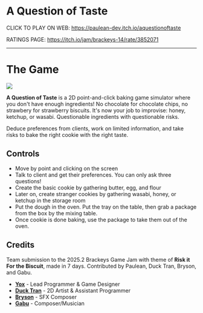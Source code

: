 # A Question of Taste

CLICK TO PLAY ON WEB:
https://paulean-dev.itch.io/aquestionoftaste

RATINGS PAGE:
https://itch.io/jam/brackeys-14/rate/3852071 

---
# The Game
![](https://img.itch.zone/aW1hZ2UvMzg1MjA3MS8yMzAwOTA4Ni5wbmc=/original/9oyAXZ.png)

**A Question of Taste** is a 2D point-and-click baking game simulator where you don't have enough ingredients! No chocolate for chocolate chips, no strawbery for strawberry biscuits. It's now your job to improvise: honey, ketchup, or wasabi. Questionable ingredients with questionable risks. <br>

Deduce preferences from clients, work on limited information, and take risks to bake the right cookie with the right taste. <br>

## Controls
- Move by point and clicking on the screen
- Talk to client and get their preferences. You can only ask three questions!
- Create the basic cookie by gathering butter, egg, and flour
- Later on, create stranger cookies by gathering wasabi, honey, or ketchup in the storage room
- Put the dough in the oven. Put the tray on the table, then grab a package from the box by the mixing table.
- Once cookie is done baking, use the package to take them out of the oven.

## Credits

Team submission to the 2025.2 Brackeys Game Jam with theme of **Risk it For the Biscuit**, made in 7 days. Contributed by Paulean, Duck Tran, Bryson, and Gabu.
- [**Yox**](https://paulean-dev.itch.io/) - Lead Programmer & Game Designer
- [**Duck Tran**](https://ducktran.itch.io/) - 2D Artist & Assistant Programmer
- [**Bryson**](https://housefiresuoh.itch.io/) - SFX Composer
- [**Gabu**](https://linktr.ee/gabumusic) - Composer/Musician
